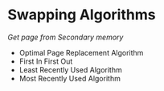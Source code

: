 # Swapping Algorithms

 *Get page from Secondary memory*

 
  - Optimal Page Replacement Algorithm
  - First In First Out
  - Least Recently Used Algorithm
  - Most Recently Used Algorithm